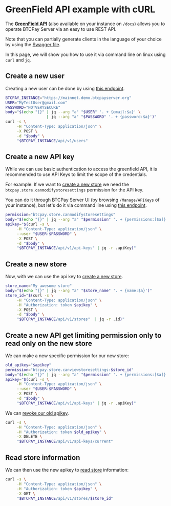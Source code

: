 # GreenField API example with cURL

The **[GreenField API](https://docs.btcpayserver.org/API/Greenfield/v1/)** (also available on your instance on `/docs`) allows you to operate BTCPay Server via an easy to use REST API.

Note that you can partially generate clients in the language of your choice by using the [Swagger file](https://docs.btcpayserver.org/API/Greenfield/v1/swagger.json).

In this page, we will show you how to use it via command line on linux using `curl` and `jq`.

## Create a new user

Creating a new user can be done by using [this endpoint](https://docs.btcpayserver.org/API/Greenfield/v1/#tag/Users/paths/~1api~1v1~1users/post).


```bash
BTCPAY_INSTANCE="https://mainnet.demo.btcpayserver.org"
USER="MyTestUser@gmail.com"
PASSWORD="NOTVERYSECURE"
body="$(echo "{}" | jq --arg "a" "$USER" '. + {email:$a}' \
                  | jq --arg "a" "$PASSWORD" '. + {password:$a}')"
curl -s \
     -H "Content-Type: application/json" \
     -X POST \
     -d "$body" \
     "$BTCPAY_INSTANCE/api/v1/users"
```

## Create a new API key

While we can use basic authentication to access the greenfield API, it is recommended to use API Keys to limit the scope of the credentials.

For example: If we want to [create a new store](https://docs.btcpayserver.org/API/Greenfield/v1/#tag/Stores/paths/~1api~1v1~1stores/post) we need the `btcpay.store.canmodifystoresettings` permission for the API key.

You can do it through BTCPay Server UI (by browsing `/Manage/APIKeys` of your instance), but let's do it via command line using [this endpoint](https://docs.btcpayserver.org/API/Greenfield/v1/#tag/API-Keys/paths/~1api~1v1~1api-keys/post).

```bash
permission="btcpay.store.canmodifystoresettings"
body="$(echo "{}" | jq --arg "a" "$permission" '. + {permissions:[$a]}')"
apikey="$(curl -s \
     -H "Content-Type: application/json" \
     --user "$USER:$PASSWORD" \
     -X POST \
     -d "$body" \
     "$BTCPAY_INSTANCE/api/v1/api-keys" | jq -r .apiKey)"
```

## Create a new store

Now, with we can use the api key to [create a new store](https://docs.btcpayserver.org/API/Greenfield/v1/#tag/Stores/paths/~1api~1v1~1stores/post).

```bash
store_name="My awesome store"
body="$(echo "{}" | jq --arg "a" "$store_name" '. + {name:$a}')"
store_id="$(curl -s \
     -H "Content-Type: application/json" \
     -H "Authorization: token $apikey" \
     -X POST \
     -d "$body" \
     "$BTCPAY_INSTANCE/api/v1/stores"  | jq -r .id)"
```

## Create a new API get limiting permission only to read only on the new store

We can make a new specific permission for our new store:
```bash
old_apikey="$apikey"
permission="btcpay.store.canviewstoresettings:$store_id"
body="$(echo "{}" | jq --arg "a" "$permission" '. + {permissions:[$a]}')"
apikey="$(curl -s \
     -H "Content-Type: application/json" \
     --user "$USER:$PASSWORD" \
     -X POST \
     -d "$body" \
     "$BTCPAY_INSTANCE/api/v1/api-keys" | jq -r .apiKey)"
```

We can [revoke our old apikey](https://docs.btcpayserver.org/API/Greenfield/v1/#tag/API-Keys/paths/~1api~1v1~1api-keys~1current/delete).

```bash
curl -s \
     -H "Content-Type: application/json" \
     -H "Authorization: token $old_apikey" \
     -X DELETE \
     "$BTCPAY_INSTANCE/api/v1/api-keys/current"
```

## Read store information

We can then use the new apikey to [read store](https://docs.btcpayserver.org/API/Greenfield/v1/#operation/Stores_GetStore) information:

```bash
curl -s \
     -H "Content-Type: application/json" \
     -H "Authorization: token $apikey" \
     -X GET \
     "$BTCPAY_INSTANCE/api/v1/stores/$store_id"
```
